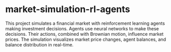 # market-simulation-rl-agents
This project simulates a financial market with reinforcement learning agents making investment decisions. Agents use neural networks to make these decisions. Their actions, combined with Brownian motion, influence market prices. The simulation visualizes market price changes, agent balances, and balance distribution in real-time.
